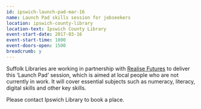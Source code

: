 ```yaml
---
id: ipswich-launch-pad-mar-16
name: Launch Pad skills session for jobseekers
location: ipswich-county-library
location-text: Ipswich County Library
event-start-date: 2017-03-16
event-start-time: 1000
event-doors-open: 1500
breadcrumb: y
---
```


Suffolk Libraries are working in partnership with [Realise Futures](http://www.realisefutures.org) to deliver this ‘Launch Pad’ session, which is aimed at local people who are not currently in work. It will cover essential subjects such as numeracy, literacy, digital skills and other key skills.

Please contact Ipswich Library to book a place.
